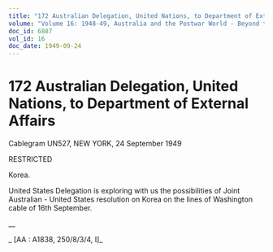 ```yaml
---
title: "172 Australian Delegation, United Nations, to Department of External Affairs"
volume: "Volume 16: 1948-49, Australia and the Postwar World - Beyond the Region"
doc_id: 6887
vol_id: 16
doc_date: 1949-09-24
---
```


# 172 Australian Delegation, United Nations, to Department of External Affairs

Cablegram UN527, NEW YORK, 24 September 1949

RESTRICTED

Korea.

United States Delegation is exploring with us the possibilities of Joint Australian - United States resolution on Korea on the lines of Washington cable of 16th September.

__

_ [AA : A1838, 250/8/3/4, I]_
